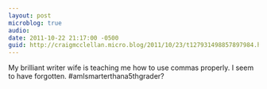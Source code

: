 ```yaml
---
layout: post
microblog: true
audio: 
date: 2011-10-22 21:17:00 -0500
guid: http://craigmcclellan.micro.blog/2011/10/23/t127931498857897984.html
---
```

My brilliant writer wife is teaching me how to use commas properly. I seem to have forgotten. #amIsmarterthana5thgrader?
